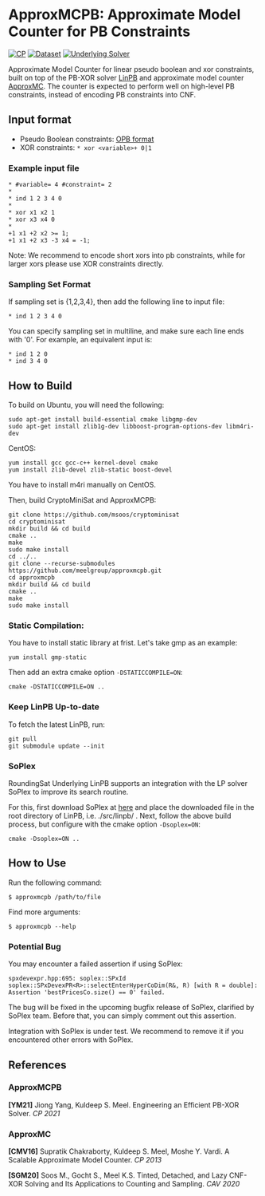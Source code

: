 # ApproxMCPB: Approximate Model Counter for PB Constraints

[![CP](https://img.shields.io/badge/CP-2021-blue.svg)](https://drops.dagstuhl.de/opus/volltexte/2021/15349/)
[![Dataset](https://img.shields.io/badge/paper-Dataset-yellow.svg)](https://doi.org/10.5281/zenodo.5815039)
[![Underlying Solver](https://img.shields.io/badge/solver-LinPB-red.svg)](https://github.com/meelgroup/linpb)

Approximate Model Counter for linear pseudo boolean and xor constraints, built on top of the PB-XOR solver [LinPB](https://github.com/meelgroup/linpb) and approximate model counter [ApproxMC](https://github.com/meelgroup/approxmc). 
The counter is expected to perform well on high-level PB constraints, instead of encoding PB constraints into CNF.

## Input format
   - Pseudo Boolean constraints: [OPB format](InputFormats.md)
   - XOR constraints: `* xor <variable>+ 0|1`
   
### Example input file

```
* #variable= 4 #constraint= 2
*
* ind 1 2 3 4 0
*
* xor x1 x2 1
* xor x3 x4 0
* 
+1 x1 +2 x2 >= 1;
+1 x1 +2 x3 -3 x4 = -1;
```

Note: We recommend to encode short xors into pb constraints, while for larger xors please use XOR constraints directly.

### Sampling Set Format
If sampling set is {1,2,3,4}, then add the following line to input file:
```
* ind 1 2 3 4 0
```
You can specify sampling set in multiline, and make sure each line ends with '0'. For example, an equivalent input is:
```
* ind 1 2 0
* ind 3 4 0
```

## How to Build
To build on Ubuntu, you will need the following:
```
sudo apt-get install build-essential cmake libgmp-dev
sudo apt-get install zlib1g-dev libboost-program-options-dev libm4ri-dev
```

CentOS:
```
yum install gcc gcc-c++ kernel-devel cmake
yum install zlib-devel zlib-static boost-devel
```
You have to install m4ri manually on CentOS.

Then, build CryptoMiniSat and ApproxMCPB:
```
git clone https://github.com/msoos/cryptominisat
cd cryptominisat
mkdir build && cd build
cmake ..
make
sudo make install
cd ../..
git clone --recurse-submodules https://github.com/meelgroup/approxmcpb.git
cd approxmcpb
mkdir build && cd build
cmake ..
make
sudo make install
```

### Static Compilation: 
You have to install static library at frist. Let's take gmp as an example:
```
yum install gmp-static
```
Then add an extra cmake option `-DSTATICCOMPILE=ON`:
```
cmake -DSTATICCOMPILE=ON ..
```

### Keep LinPB Up-to-date
To fetch the latest LinPB, run:
```
git pull
git submodule update --init
```

### SoPlex

RoundingSat Underlying LinPB supports an integration with the LP solver SoPlex to improve its search routine.

For this, first download SoPlex at [here](https://soplex.zib.de/download.php?fname=soplex-5.0.1.tgz) and place the downloaded file in the root directory of LinPB, i.e. ./src/linpb/ .
Next, follow the above build process, but configure with the cmake option `-Dsoplex=ON`:

```
cmake -Dsoplex=ON ..
```

## How to Use
Run the following command:
```
$ approxmcpb /path/to/file
```
Find more arguments: 
```
$ approxmcpb --help
```

### Potential Bug

You may encounter a failed assertion if using SoPlex:

`spxdevexpr.hpp:695: soplex::SPxId soplex::SPxDevexPR<R>::selectEnterHyperCoDim(R&, R) [with R = double]: 
Assertion 'bestPricesCo.size() == 0' failed.`

The bug will be fixed in the upcoming bugfix release of SoPlex, clarified by SoPlex team. Before that, you can simply comment out this assertion.

Integration with SoPlex is under test. We recommend to remove it if you encountered other errors with SoPlex.

## References

### ApproxMCPB

**[YM21]** Jiong Yang, Kuldeep S. Meel. Engineering an Efficient PB-XOR Solver. *CP 2021*

### ApproxMC

**[CMV16]** Supratik Chakraborty, Kuldeep S. Meel, Moshe Y. Vardi. A Scalable Approximate Model Counter. *CP 2013*

**[SGM20]** Soos M., Gocht S., Meel K.S. Tinted, Detached, and Lazy CNF-XOR Solving and Its Applications to Counting and Sampling. *CAV 2020*
